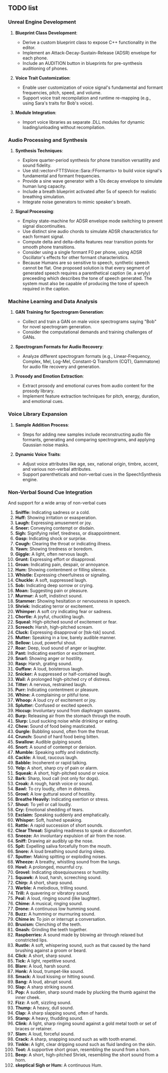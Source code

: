 ## TODO list

### Unreal Engine Development
1. **Blueprint Class Development**:
   - Derive a custom blueprint class to expose C++ functionality in the editor.
   - Implement an Attack-Decay-Sustain-Release (ADSR) envelope for each phone.
   - Include an AUDITION button in blueprints for pre-synthesis auditioning of phones.

2. **Voice Trait Customization**:
   - Enable user customization of voice signal's fundamental and formant frequencies, pitch, speed, and volume.
   - Support voice trait recompilation and runtime re-mapping (e.g., using Sara's traits for Bob's voice).

3. **Module Integration**:
   - Import voice libraries as separate .DLL modules for dynamic loading/unloading without recompilation.

### Audio Processing and Synthesis
1. **Synthesis Techniques**:
   - Explore quarter-period synthesis for phone transition versatility and sound fidelity.
   - Use std::vector&lt;FTTSVoice::Sara::FFormants&gt; to build voice signal's fundamental and formant frequencies.
   - Provide a sine wave generator with a 10s decay envelope to simulate human lung capacity.
   - Include a breath blueprint activated after 5s of speech for realistic breathing simulation.
   - Integrate noise generators to mimic speaker's breath.

2. **Signal Processing**:
   - Employ state-machine for ADSR envelope mode switching to prevent signal discontinuities.
   - Use distinct sine audio chords to simulate ADSR characteristics for each formant signal.
   - Compute delta and delta-delta features near transition points for smooth phone transitions.
   - Consider using a single formant F0 per phone, using ADSR Oscillator's effects for other formant characteristics.
   - Because Humans are so sensitive to speech, synthetic speech cannot be flat. One proposed solution is that
every segment of generated speech requires a parenthetical caption (ie. a wryly) preceeding which describes the tone of speech generated.
The system must also be capable of producing the tone of speech required in the caption.

### Machine Learning and Data Analysis
1. **GAN Training for Spectrogram Generation**:
   - Collect and train a GAN on male voice spectrograms saying "Bob" for novel spectrogram generation.
   - Consider the computational demands and training challenges of GANs.

2. **Spectrogram Formats for Audio Recovery**:
   - Analyze different spectrogram formats (e.g., Linear-Frequency, Complex, Mel, Log-Mel, Constant-Q Transform (CQT), Gammatone) for audio file recovery and generation.

3. **Prosody and Emotion Extraction**:
   - Extract prosody and emotional curves from audio content for the prosody library.
   - Implement feature extraction techniques for pitch, energy, duration, and emotional cues.

### Voice Library Expansion
1. **Sample Addition Process**:
   - Steps for adding new samples include reconstructing audio file formants, generating and comparing spectrograms, and applying Gaussian noise masks.

2. **Dynamic Voice Traits**:
   - Adjust voice attributes like age, sex, national origin, timbre, accent, and various non-verbal attributes.
   - Support parentheticals and non-verbal cues in the SpeechSynthesis engine.

### Non-Verbal Sound Cue Integration
And support for a wide array of non-verbal cues

1. **Sniffle:** Indicating sadness or a cold.
2. **Huff:** Showing irritation or exasperation.
3. **Laugh:** Expressing amusement or joy.
4. **Sneer:** Conveying contempt or disdain.
5. **Sigh:** Signifying relief, tiredness, or disappointment.
6. **Gasp:** Indicating shock or surprise.
7. **Cough:** Clearing the throat or indicating illness.
8. **Yawn:** Showing tiredness or boredom.
9. **Giggle:** A light, often nervous laugh.
10. **Grunt:** Expressing effort or disapproval.
11. **Groan:** Indicating pain, despair, or annoyance.
12. **Hum:** Showing contentment or filling silence.
13. **Whistle:** Expressing cheerfulness or signaling.
14. **Chuckle:** A soft, suppressed laugh.
15. **Sob:** Indicating deep sorrow or crying.
16. **Moan:** Suggesting pain or pleasure.
17. **Murmur:** A soft, indistinct sound.
18. **Stammer:** Showing hesitation or nervousness in speech.
19. **Shriek:** Indicating terror or excitement.
20. **Whimper:** A soft cry indicating fear or sadness.
21. **Chortle:** A joyful, chuckling laugh.
22. **Squeal:** High-pitched sound of excitement or fear.
23. **Screech:** Harsh, high-pitched scream.
24. **Cluck:** Expressing disapproval or [tsk-tsk] sound.
25. **Mutter:** Speaking in a low, barely audible manner.
26. **Bellow:** Loud, powerful shout.
27. **Roar:** Deep, loud sound of anger or laughter.
28. **Pant:** Indicating exertion or excitement.
29. **Snarl:** Showing anger or hostility.
30. **Rasp:** Harsh, grating sound.
31. **Guffaw:** A loud, boisterous laugh.
32. **Snicker:** A suppressed or half-contained laugh.
33. **Wail:** A prolonged high-pitched cry of distress.
34. **Titter:** A nervous, restrained laugh.
35. **Purr:** Indicating contentment or pleasure.
36. **Whine:** A complaining or pitiful tone.
37. **Whoop:** A loud cry of excitement or joy.
38. **Splutter:** Confused or excited speech.
39. **Hiccup:** Involuntary sound from diaphragm spasms.
40. **Burp:** Releasing air from the stomach through the mouth.
41. **Slurp:** Loud sucking noise while drinking or eating.
42. **Chew:** Sound of food being masticated.
43. **Gurgle:** Bubbling sound, often from the throat.
44. **Crunch:** Sound of hard food being bitten.
45. **Swallow:** Audible gulping sound.
46. **Snort:** A sound of contempt or derision.
47. **Mumble:** Speaking softly and indistinctly.
48. **Cackle:** A loud, raucous laugh.
49. **Babble:** Incoherent or rapid talking.
50. **Yelp:** A short, sharp cry of pain or alarm.
51. **Squeak:** A short, high-pitched sound or voice.
52. **Bark:** Sharp, loud call (not only for dogs).
53. **Croak:** A rough, harsh voice or sound.
54. **Bawl:** To cry loudly, often in distress.
55. **Growl:** A low guttural sound of hostility.
56. **Breathe Heavily:** Indicating exertion or stress.
57. **Shout:** To yell or call loudly.
58. **Cry:** Emotional shedding of tears.
59. **Exclaim:** Speaking suddenly and emphatically.
60. **Whisper:** Soft, hushed speaking.
61. **Rattle:** A rapid succession of short sounds.
62. **Clear Throat:** Signaling readiness to speak or discomfort.
63. **Sneeze:** An involuntary expulsion of air from the nose.
64. **Sniff:** Drawing air audibly up the nose.
65. **Spit:** Expelling saliva forcefully from the mouth.
66. **Snore:** A loud breathing sound during sleep.
67. **Sputter:** Making spitting or exploding noises.
68. **Wheeze:** A breathy, whistling sound from the lungs.
69. **Howl:** A prolonged, mournful cry.
70. **Grovel:** Indicating obsequiousness or humility.
71. **Squawk:** A loud, harsh, screeching sound.
72. **Chirp:** A short, sharp sound.
73. **Warble:** A melodious, trilling sound.
74. **Trill:** A quavering or vibratory sound.
75. **Peal:** A loud, ringing sound (like laughter).
76. **Chime:** A musical, ringing sound.
77. **Drone:** A continuous low humming sound.
78. **Buzz:** A humming or murmuring sound.
79. **Chime in:** To join or interrupt a conversation.
80. **Bruxism:** Clenching of the teeth.
81. **Gnash:** Grinding the teeth together.
82. **Raspberries:** A sound made by blowing air through relaxed but constricted lips.
83. **Rustle:** A soft, whispering sound, such as that caused by the hand brushing against a groom or beard.
84. **Click:** A short, sharp sound.
85. **Tick:** A light, repetitive sound.
86. **Blare:** A loud, harsh sound.
87. **Honk:** A loud, trumpet-like sound.
88. **Smack:** A loud kissing or hitting sound.
89. **Bang:** A loud, abrupt sound.
90. **Slap:** A sharp striking sound.
91. **Pop:** A sudden, sharp sound made by plucking the thumb against the inner cheek. 
92. **Fizz:** A soft, sizzling sound.
93. **Thump:** A heavy, dull sound.
94. **Clap:** A sharp slapping sound, often of hands.
95. **Stamp:** A heavy, thudding sound.
96. **Clink:** A light, sharp ringing sound against a gold metal tooth or set of braces or retainer.
97. **Slam:** A loud, forceful sound.
98. **Crack:** A sharp, snapping sound such as with tooth enamel.
99. **Tinkle:** A light, clear dripping sound such as fluid landing on the skin.
100. **Toot:** A supportive short groan, resembling the sound from a horn.
101. **Beep:** A short, high-pitched Shriek, resembling the short sound from a horn.
102. **skeptical Sigh or Hum:** A continuous Hum.

